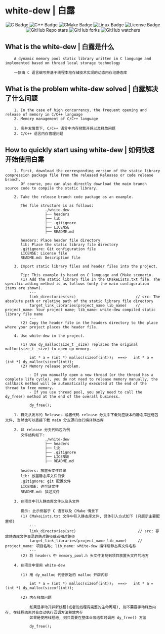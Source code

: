 # white-dew | 白露
<div align="center">
    <img alt="C Badge" src="https://img.shields.io/badge/C-3e4aac?logo=c&logoColor=fff&style=flat"/>
    <img alt="C++ Badge" src="https://img.shields.io/badge/C%2B%2B-00599C?logo=cplusplus&logoColor=fff&style=flat"/>
    <img alt="CMake Badge" src="https://img.shields.io/badge/CMake-cf3d7e?logo=cmake&logoColor=fff&color=cf3d7e&style=flat"/>
    <img alt="Linux Badge" src="https://img.shields.io/badge/Linux-FCC624?logo=linux&logoColor=000&color=yellow&style=flat"/>
    <img alt="License Badge" src="https://img.shields.io/github/license/vshowc/white-dew"/>
</div>
<div align="center">
    <img alt="GitHub Repo stars" src="https://img.shields.io/github/stars/vshowc/white-dew?style=social">
    <img alt="GitHub forks" src="https://img.shields.io/github/forks/vshowc/white-dew?style=social">
    <img alt="GitHub watchers" src="https://img.shields.io/github/watchers/vshowc/white-dew?style=social">
</div>


## What is the white-dew | 白露是什么
```textmate
    A dynamic memory pool static library written in C language and implemented based on thread local storage technology
```

```textmate
    一款由 C 语言编写并基于线程本地存储技术实现的动态内存池静态库
```

## What is the problem white-dew solved | 白露解决了什么问题
```textmate
    1. In the case of high concurrency, the frequent opening and release of memory in C/C++ language
    2. Memory management of C/C++ language
```

```textmate
    1. 高并发情景下, C/C++ 语言中内存频繁开辟以及释放问题
    2. C/C++ 语言内存管理问题
```

## How to quickly start using white-dew | 如何快速开始使用白露
```textmate
    1. First, download the corresponding version of the static library compression package file from the released Releases or code release branch.
       Of course, you can also directly download the main branch source code to compile the static library.
       
    2. Take the release branch code package as an example.
    
       The file structure is as follows:
                  ./white-dew
                  ├── headers
                  ├── lib
                  ├── .gitignore
                  ├── LICENSE
                  ├── README.md
       
       headers: Place header file directory
       lib: Place the static library file directory
       .gitignore: Git configuration file
       LICENSE: License file
       README.md: Description file
       
    3. Import static library files and header files into the project.
    
       Tip: This example is based on C language and CMake scenario.
       (1) Add the static library file in the CMakeLists.txt file. The specific adding method is as follows (only the main configuration items are shown).
           ···
           link_directories(src)                           // src: The absolute path or relative path of the static library file directory
           target_link_libraries(project_name lib_name)    // project_name: Your project name; lib_name: white-dew compiled static library file name
           ···
       (2) Copy the header file in the headers directory to the place where your project places the header file.
    
    4. Use white-dew in the project.
    
       (1) Use dy_malloc(size_t _size) replaces the original malloc(size_t _size) to open up memory.
       
           int * a = (int *) malloc(sizeof(int));  ===>   int * a = (int *) dy_malloc(sizeof(int));
       (2) Memory release problem.
       
           · If you manually open a new thread (or the thread has a complete life cycle), you do not need to release memory manually, the callback method will be automatically executed at the end of the thread to free memory.
           · If you use thread pool, you only need to call the dy_free() method at the end of the overall business.
           
           dy_free();
```

```textmate
    1. 首先从发布的 Releases 或者代码 release 分支中下载对应版本的静态库压缩包文件, 当然也可以直接下载 main 分支源码自行编译静态库
    
    2. 以 release 分支代码包为例
       文件结构如下:
                  ./white-dew
                  ├── headers
                  ├── lib
                  ├── .gitignore
                  ├── LICENSE
                  ├── README.md
                  
       headers: 放置头文件目录
       lib: 放置静态库文件目录
       .gitignore: git 配置文件
       LICENSE: 许可证文件
       README.md: 描述文件
       
    3. 在项目中引入静态库文件以及头文件
    
       提示: 此示例基于 C 语言以及 CMake 情景下
       (1) CMakeLists.txt 文件中引入静态库文件, 具体引入方式如下 (只展示主要配置项)
           ···
           link_directories(src)                            // src: 存放静态库文件目录的绝对路径或者相对路径
           target_link_libraries(project_name lib_name)     // project_name: 项目名称; lib_name: white-dew 编译后静态库文件名称
           ···
       (2) 将 headers 中 memory_pool.h 头文件复制到项目放置头文件的地方
       
    4. 在项目中使用 white-dew
    
       (1) 用 dy_malloc 代替原始的 malloc 开辟内存
       
           int * a = (int *) malloc(sizeof(int));  ===>   int * a = (int *) dy_malloc(sizeof(int));
           
       (2) 内存释放问题
       
           如果是手动开辟新线程(或者说线程有完整的生命周期), 则不需要手动释放内存, 在线程结束时会自动执行回调方法释放内存
           如果是使用线程池, 则只需要在整体业务结束时调用 dy_free() 方法
           
           dy_free();
```
